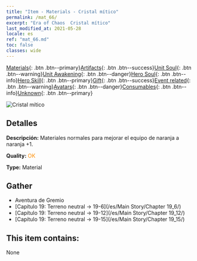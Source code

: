 ```yaml
---
title: "Item - Materials - Cristal mítico"
permalink: /mat_66/
excerpt: "Era of Chaos  Cristal mítico"
last_modified_at: 2021-05-28
locale: es
ref: "mat_66.md"
toc: false
classes: wide
---
```

 [Materials](/ItemsES/){: .btn .btn--primary}[Artifacts](/ItemsES/Artifacts/){: .btn .btn--success}[Unit Soul](/ItemsES/UnitSoul/){: .btn .btn--warning}[Unit Awakening](/ItemsES/UnitAwakening/){: .btn .btn--danger}[Hero Soul](/ItemsES/HeroSoul/){: .btn .btn--info}[Hero Skill](/ItemsES/HeroSkill/){: .btn .btn--primary}[Gift](/ItemsES/Gift/){: .btn .btn--success}[Event related](/ItemsES/Events/){: .btn .btn--warning}[Avatars](/ItemsES/Avatars/){: .btn .btn--danger}[Consumables](/ItemsES/Consumables/){: .btn .btn--info}[Unknown](/ItemsES/Unknown/){: .btn .btn--primary}

 ![Cristal mítico](/images/t/i_cailiao_shuijing3.png)

## Detalles
 **Descripción:** Materiales normales para mejorar el equipo de naranja a naranja +1.

 **Quality:** <span style="color: #FF8C00">OK</span>

 **Type:** Material

## Gather

*    Aventura de Gremio 
*    [Capítulo 19: Terreno neutral -> 19-6](/es/Main Story/Chapter 19_6/) 
*    [Capítulo 19: Terreno neutral -> 19-12](/es/Main Story/Chapter 19_12/) 
*    [Capítulo 19: Terreno neutral -> 19-15](/es/Main Story/Chapter 19_15/) 

## This item contains:

  None

